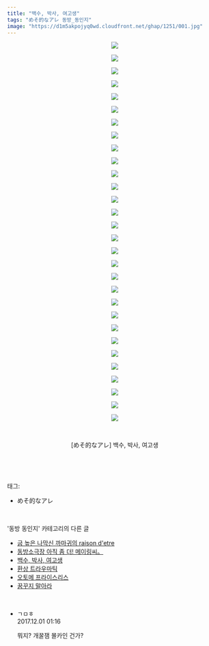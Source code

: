 ```yaml
---
title: "백수, 박사, 여고생"
tags: "めそ的なアレ 동방_동인지"
image: "https://d1m5akpojyq0wd.cloudfront.net/ghap/1251/001.jpg"
---
```

<div class="article">
<p style="text-align: center; clear: none; float: none;"><img src="{{ site.imgserver6 }}/ghap/1251/001.jpg"/></p>
<p style="text-align: center; clear: none; float: none;"><img src="{{ site.imgserver6 }}/ghap/1251/002.jpg"/></p>
<p style="text-align: center; clear: none; float: none;"><img src="{{ site.imgserver6 }}/ghap/1251/003.jpg"/></p>
<p style="text-align: center; clear: none; float: none;"><img src="{{ site.imgserver6 }}/ghap/1251/004.jpg"/></p>
<p style="text-align: center; clear: none; float: none;"><img src="{{ site.imgserver6 }}/ghap/1251/005.jpg"/></p>
<p style="text-align: center; clear: none; float: none;"><img src="{{ site.imgserver6 }}/ghap/1251/006.jpg"/></p>
<p style="text-align: center; clear: none; float: none;"><img src="{{ site.imgserver6 }}/ghap/1251/007.jpg"/></p>
<p style="text-align: center; clear: none; float: none;"><img src="{{ site.imgserver6 }}/ghap/1251/008.jpg"/></p>
<p style="text-align: center; clear: none; float: none;"><img src="{{ site.imgserver6 }}/ghap/1251/009.jpg"/></p>
<p style="text-align: center; clear: none; float: none;"><img src="{{ site.imgserver6 }}/ghap/1251/010.jpg"/></p>
<p style="text-align: center; clear: none; float: none;"><img src="{{ site.imgserver6 }}/ghap/1251/011.jpg"/></p>
<p style="text-align: center; clear: none; float: none;"><img src="{{ site.imgserver6 }}/ghap/1251/012.jpg"/></p>
<p style="text-align: center; clear: none; float: none;"><img src="{{ site.imgserver6 }}/ghap/1251/013.jpg"/></p>
<p style="text-align: center; clear: none; float: none;"><img src="{{ site.imgserver6 }}/ghap/1251/014.jpg"/></p>
<p style="text-align: center; clear: none; float: none;"><img src="{{ site.imgserver6 }}/ghap/1251/015.jpg"/></p>
<p style="text-align: center; clear: none; float: none;"><img src="{{ site.imgserver6 }}/ghap/1251/016.jpg"/></p>
<p style="text-align: center; clear: none; float: none;"><img src="{{ site.imgserver6 }}/ghap/1251/017.jpg"/></p>
<p style="text-align: center; clear: none; float: none;"><img src="{{ site.imgserver6 }}/ghap/1251/018.jpg"/></p>
<p style="text-align: center; clear: none; float: none;"><img src="{{ site.imgserver6 }}/ghap/1251/019.jpg"/></p>
<p style="text-align: center; clear: none; float: none;"><img src="{{ site.imgserver6 }}/ghap/1251/020.jpg"/></p>
<p style="text-align: center; clear: none; float: none;"><img src="{{ site.imgserver6 }}/ghap/1251/021.jpg"/></p>
<p style="text-align: center; clear: none; float: none;"><img src="{{ site.imgserver6 }}/ghap/1251/022.jpg"/></p>
<p style="text-align: center; clear: none; float: none;"><img src="{{ site.imgserver6 }}/ghap/1251/023.jpg"/></p>
<p style="text-align: center; clear: none; float: none;"><img src="{{ site.imgserver6 }}/ghap/1251/024.jpg"/></p>
<p style="text-align: center; clear: none; float: none;"><img src="{{ site.imgserver6 }}/ghap/1251/025.jpg"/></p>
<p style="text-align: center; clear: none; float: none;"><img src="{{ site.imgserver6 }}/ghap/1251/026.jpg"/></p>
<p style="text-align: center; clear: none; float: none;"><img src="{{ site.imgserver6 }}/ghap/1251/027.jpg"/></p>
<p style="text-align: center; clear: none; float: none;"><img src="{{ site.imgserver6 }}/ghap/1251/028.jpg"/></p>
<p style="text-align: center; clear: none; float: none;"><img src="{{ site.imgserver6 }}/ghap/1251/029.jpg"/></p>
<p style="text-align: center; clear: none; float: none;"><img src="{{ site.imgserver6 }}/ghap/1251/030.jpg"/></p>
<p style="text-align: center; clear: none; float: none;"><br/></p>
<p style="text-align: center; clear: none; float: none;">[めそ的なアレ] 백수, 박사, 여고생</p>
<p><br/></p>
</div><br/>
<div class="tagTrail">
<p>태그: </p>
<ul>
<li>めそ的なアレ</li>
</ul>
</div><br/>
<div class="another">
<p>'동방 동인지' 카테고리의 다른 글</p>
<ul>
<li><a href="/ghap_1253">굽 높은 나막신 까마귀의 raison d'etre</a></li>
<li><a href="/ghap_1252">동방소극장 아직 좀 더! 메이링씨。</a></li>
<li><a href="/ghap_1251">백수, 박사, 여고생</a></li>
<li><a href="/ghap_1250">환상 트라우마틱</a></li>
<li><a href="/ghap_1248">오토메 프라이스리스</a></li>
<li><a href="/ghap_1247">꿈꾸지 말아라</a></li>
</ul>
</div><br/>
<div class="cb_module cb_fluid">
<div class="cb_wrt cb_profile">
<div class="comment">
<ul>
<li class="cb_thumb_off" id="comment15141861">
<div class="cb_comment_area">
<div class="cb_info_area">
<div class="cb_section">
<span class="cb_nick_name">ㄱㅁㅎ</span>
</div>
<div class="cb_section">
<span class="cb_date">2017.12.01 01:16 </span>
</div>
</div>
<div class="cb_dsc_comment">
<p class="cb_dsc">
											뭐지? 개꿀잼 몰카인 건가?
										</p>
</div>
</div></li>
</ul>
</div>
</div><!-- commentList close -->
</div><br/>
